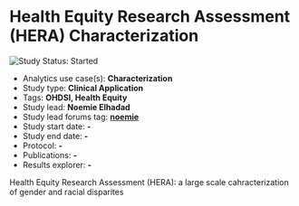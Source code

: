 Health Equity Research Assessment (HERA) Characterization
=============

<img src="https://img.shields.io/badge/Study%20Status-Started-blue.svg" alt="Study Status: Started">

- Analytics use case(s): **Characterization**
- Study type: **Clinical Application**
- Tags: **OHDSI, Health Equity**
- Study lead: **Noemie Elhadad**
- Study lead forums tag: **[noemie](https://forums.ohdsi.org/u/noemie)**
- Study start date: **-**
- Study end date: **-**
- Protocol: **-**
- Publications: **-**
- Results explorer: **-**

Health Equity Research Assessment (HERA): a large scale cahracterization of gender and racial disparites
